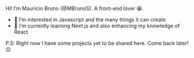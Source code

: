 Hi! I’m Maurício Bruno (@MBrunoS). A front-end lover 😁.
- 👀 I’m interested in Javascript and the many things it can create
- 🌱 I’m currently learning Next.js and also enhancing my knowledge of React

P.S: Right now I have some projects yet to be shared here. Come back later! 😉

<!---
MBrunoS/MBrunoS is a ✨ special ✨ repository because its `README.md` (this file) appears on your GitHub profile.
You can click the Preview link to take a look at your changes.
--->
